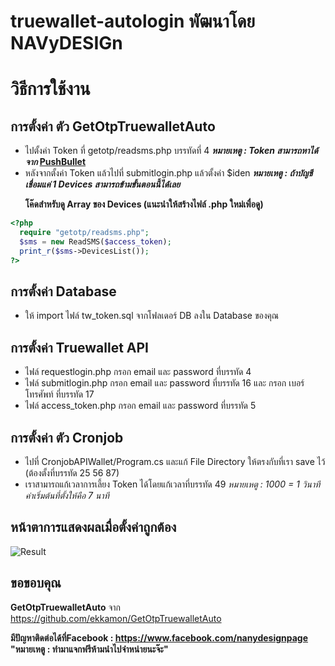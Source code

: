 # truewallet-autologin พัฒนาโดย  NAVyDESIGn
# วิธีการใช้งาน
## **การตั้งค่า ตัว GetOtpTruewalletAuto**
- ไปตั้งค่า Token ที่ getotp/readsms.php บรรทัดที่ 4 **<i>หมายเหตู : Token สามารถหาได้จาก </i>[PushBullet](https://www.pushbullet.com/)**
- หลังจากตั้งค่า Token แล้วไปที่ submitlogin.php แล้วตั้งค่า $iden 
**<i>หมายเหตู : ถ้าบัญชีเชื่อมแค่ 1 Devices สามารถข้ามขั้นตอนนี้ได้เลย</i>**</p>
**โค๊ดสำหรับดู Array ของ Devices (แนะนำให้สร้างไฟล์ .php ใหม่เพื่อดู)**
```php
<?php
  require "getotp/readsms.php";
  $sms = new ReadSMS($access_token);
  print_r($sms->DevicesList());
?>
```
## **การตั้งค่า Database**
- ให้ import ไฟล์ tw_token.sql จากโฟลเดอร์ DB ลงใน Database ของคุณ
## **การตั้งค่า Truewallet API**
- ไฟล์ requestlogin.php กรอก email และ password ที่บรรทัด 4
- ไฟล์ submitlogin.php กรอก email และ password ที่บรรทัด 16 และ กรอก เบอร์โทรศัพท์ ที่บรรทัด 17 
- ไฟล์ access_token.php กรอก email และ password ที่บรรทัด 5
## **การตั้งค่า ตัว Cronjob**
- ไปที่ CronjobAPIWallet/Program.cs และแก้ File Directory ให้ตรงกับที่เรา save ไว้ (ต้องตั้งที่บรรทัด 25 56 87)
- เราสามารถแก้เวลาการเลี้ยง Token ได้โดยแก้เวลาที่บรรทัด 49 <i>หมายเหตู : 1000 = 1 วินาที ค่าเริ่มต้นที่ตั้งให้คือ 7 นาที</i>
## หน้าตาการแสดงผลเมื่อตั้งค่าถูกต้อง
![Result](https://i.imgur.com/AkfSima.png)

## ขอขอบคุณ
**GetOtpTruewalletAuto** จาก https://github.com/ekkamon/GetOtpTruewalletAuto </p>
**มีปัญหาติดต่อได้ที่Facebook : https://www.facebook.com/nanydesignpage </br>
"หมายเหตู : ทำมาแจกฟรีห้ามนำไปจำหน่ายนะจ๊ะ"**
